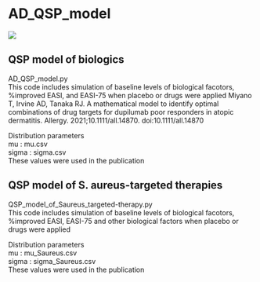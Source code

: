 # AD_QSP_model
![](https://img.shields.io/badge/Python-3.7-yellowInstall)

## QSP model of biologics
AD_QSP_model.py <br>
This code includes simulation of baseline levels of biological facotors, %improved EASI, and EASI-75 when placebo or drugs were applied
Miyano T, Irvine AD, Tanaka RJ. A mathematical model to identify optimal combinations of drug targets for dupilumab poor responders in atopic dermatitis. Allergy. 2021;10.1111/all.14870. doi:10.1111/all.14870

Distribution parameters <br>
mu    : mu.csv <br>
sigma : sigma.csv <br>
These values were used in the publication

## QSP model of S. aureus-targeted therapies
QSP_model_of_Saureus_targeted-therapy.py <br>
This code includes simulation of baseline levels of biological facotors, %improved EASI, EASI-75 and other biological factors when placebo or drugs were applied

Distribution parameters <br>
mu    : mu_Saureus.csv <br>
sigma : sigma_Saureus.csv <br>
These values were used in the publication


